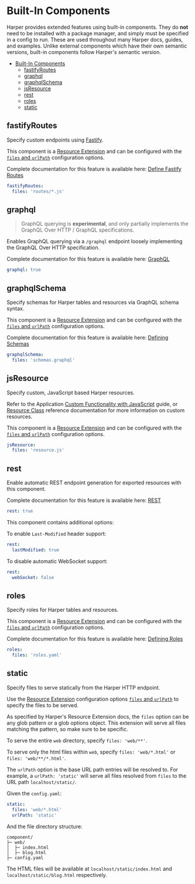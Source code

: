 # Built-In Components

Harper provides extended features using built-in components. They do **not** need to be installed with a package manager, and simply must be specified in a config to run. These are used throughout many Harper docs, guides, and examples. Unlike external components which have their own semantic versions, built-in components follow Harper's semantic version.

- [Built-In Components](#built-in-components)
  - [fastifyRoutes](#fastifyroutes)
  - [graphql](#graphql)
  - [graphqlSchema](#graphqlschema)
  - [jsResource](#jsresource)
  - [rest](#rest)
  - [roles](#roles)
  - [static](#static)

<!-- ## authentication -->

<!-- ## clustering -->

## fastifyRoutes

Specify custom endpoints using [Fastify](https://fastify.dev/).

This component is a [Resource Extension](./reference.md#resource-extension) and can be configured with the [`files` and `urlPath`](./reference.md#resource-extension-configuration) configuration options.

Complete documentation for this feature is available here: [Define Fastify Routes](https://docs.harperdb.io/docs/developers/applications/define-fastify-routes)

```yaml
fastifyRoutes:
  files: 'routes/*.js'
```

## graphql

> GraphQL querying is **experimental**, and only partially implements the GraphQL Over HTTP / GraphQL specifications.

Enables GraphQL querying via a `/graphql` endpoint loosely implementing the GraphQL Over HTTP specification.

Complete documentation for this feature is available here: [GraphQL](https://docs.harperdb.io/docs/technical-details/reference/graphql)

```yaml
graphql: true
```

## graphqlSchema

Specify schemas for Harper tables and resources via GraphQL schema syntax.

This component is a [Resource Extension](./reference.md#resource-extension) and can be configured with the [`files` and `urlPath`](./reference.md#resource-extension-configuration) configuration options.

Complete documentation for this feature is available here: [Defining Schemas](https://docs.harperdb.io/docs/developers/applications/defining-schemas)

```yaml
graphqlSchema:
  files: 'schemas.graphql'
```

## jsResource

Specify custom, JavaScript based Harper resources.

Refer to the Application [Custom Functionality with JavaScript](https://docs.harperdb.io/docs/developers/applications#custom-functionality-with-javascript) guide, or [Resource Class](https://docs.harperdb.io/docs/technical-details/reference/resource) reference documentation for more information on custom resources.

This component is a [Resource Extension](./reference.md#resource-extension) and can be configured with the [`files` and `urlPath`](./reference.md#resource-extension-configuration) configuration options.

```yaml
jsResource:
  files: 'resource.js'
```

<!-- ## login -->

<!-- ## mqtt -->

<!-- ## operationsApi -->

<!-- ## replication -->

## rest

Enable automatic REST endpoint generation for exported resources with this component.

Complete documentation for this feature is available here: [REST](https://docs.harperdb.io/docs/developers/rest)

```yaml
rest: true
```

This component contains additional options:

To enable `Last-Modified` header support:

```yaml
rest:
  lastModified: true
```

To disable automatic WebSocket support:

```yaml
rest:
  webSocket: false
```

## roles

Specify roles for Harper tables and resources.

This component is a [Resource Extension](./reference.md#resource-extension) and can be configured with the [`files` and `urlPath`](./reference.md#resource-extension-configuration) configuration options.

Complete documentation for this feature is available here: [Defining Roles](https://docs.harperdb.io/docs/developers/applications/defining-roles)

```yaml
roles:
  files: 'roles.yaml'
```

## static

Specify files to serve statically from the Harper HTTP endpoint.

Use the [Resource Extension](./reference.md#resource-extension) configuration options [`files` and `urlPath`](./reference.md#resource-extension-configuration) to specify the files to be served.

As specified by Harper's Resource Extension docs, the `files` option can be any glob pattern or a glob options object. This extension will serve all files matching the pattern, so make sure to be specific.

To serve the entire `web` directory, specify `files: 'web/**'`.

To serve only the html files within `web`, specify `files: 'web/*.html'` or `files: 'web/**/*.html'`.

The `urlPath` option is the base URL path entries will be resolved to. For example, a `urlPath: 'static'` will serve all files resolved from `files` to the URL path `localhost/static/`.

Given the `config.yaml`:

```yaml
static:
  files: 'web/*.html'
  urlPath: 'static'
```

And the file directory structure:

```
component/
├─ web/
│  ├─ index.html
│  ├─ blog.html
├─ config.yaml

```

The HTML files will be available at `localhost/static/index.html` and `localhost/static/blog.html` respectively.